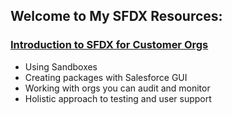## Welcome to My SFDX Resources:


### [Introduction to SFDX for Customer Orgs]("https://snugsfbay.github.io/SFDX_Dev_Admin/SFDX%20Intro.pdf")
+ Using Sandboxes
+ Creating packages with Salesforce GUI
+ Working with orgs you can audit and monitor
+ Holistic approach to testing and user support
